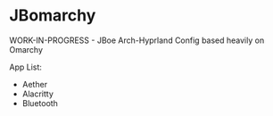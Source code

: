 # JBomarchy
WORK-IN-PROGRESS - JBoe Arch-Hyprland Config based heavily on Omarchy

App List:

- Aether
- Alacritty
- Bluetooth
